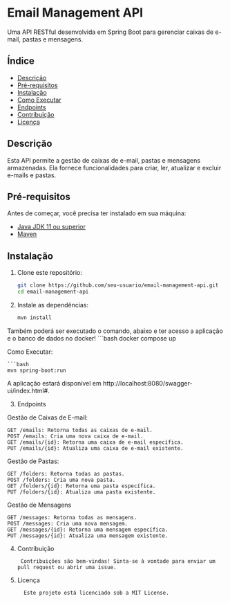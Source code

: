 # Email Management API

Uma API RESTful desenvolvida em Spring Boot para gerenciar caixas de e-mail, pastas e mensagens.

## Índice

- [Descrição](#descrição)
- [Pré-requisitos](#pré-requisitos)
- [Instalação](#instalação)
- [Como Executar](#como-executar)
- [Endpoints](#endpoints)
- [Contribuição](#contribuição)
- [Licença](#licença)

## Descrição

Esta API permite a gestão de caixas de e-mail, pastas e mensagens armazenadas. Ela fornece funcionalidades para criar, ler, atualizar e excluir e-mails e pastas.

## Pré-requisitos

Antes de começar, você precisa ter instalado em sua máquina:

- [Java JDK 11 ou superior](https://www.oracle.com/java/technologies/javase-jdk11-downloads.html)
- [Maven](https://maven.apache.org/download.cgi)

## Instalação

1. Clone este repositório:

   ```bash
   git clone https://github.com/seu-usuario/email-management-api.git
   cd email-management-api

2. Instale as dependências:

    ```bash
    mvn install

Também poderá ser executado o comando, abaixo e ter acesso a aplicação e o banco de dados no docker!
    ```bash
    docker compose up


Como Executar:

    ```bash
    mvn spring-boot:run

A aplicação estará disponível em http://localhost:8080/swagger-ui/index.html#.

3. Endpoints

Gestão de Caixas de E-mail:

    GET /emails: Retorna todas as caixas de e-mail.
    POST /emails: Cria uma nova caixa de e-mail.
    GET /emails/{id}: Retorna uma caixa de e-mail específica.
    PUT /emails/{id}: Atualiza uma caixa de e-mail existente.

Gestão de Pastas:

    GET /folders: Retorna todas as pastas.
    POST /folders: Cria uma nova pasta.
    GET /folders/{id}: Retorna uma pasta específica.
    PUT /folders/{id}: Atualiza uma pasta existente.

Gestão de Mensagens

    GET /messages: Retorna todas as mensagens.
    POST /messages: Cria uma nova mensagem.
    GET /messages/{id}: Retorna uma mensagem específica.
    PUT /messages/{id}: Atualiza uma mensagem existente.

4. Contribuição

        Contribuições são bem-vindas! Sinta-se à vontade para enviar um pull request ou abrir uma issue.

5. Licença

         Este projeto está licenciado sob a MIT License.

